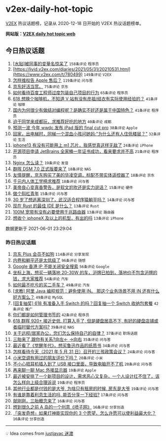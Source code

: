# v2ex-daily-hot-topic

[V2EX](https://www.v2ex.com/) 热议话题榜，记录从 2020-12-18 日开始的 V2EX 热议话题榜单。

**网站版：[V2EX daily hot topic web](https://boojack.github.io/v2ex-daily-hot-topic-web/)**

## 今日热议话题

<!-- TODAY BEGIN -->

1. [[水贴]被同事的变量名惊呆了](https://www.v2ex.com/t/780515) `158条评论` `程序员`
1. [https://livid.v2ex.com/diaries/2021/05/31/20210531.html](https://www.v2ex.com/t/780499) `149条评论` `V2EX`
1. [怎样维权告 Apple 售后？](https://www.v2ex.com/t/780565) `119条评论` `问与答`
1. [京东好活当赏。](https://www.v2ex.com/t/780518) `75条评论` `京东`
1. [如何看待百度工程师过度包装自己项目的行为](https://www.v2ex.com/t/780520) `65条评论` `程序员`
1. [618 想换个咖啡机，不知道 V 站有没有彦祖/结衣有实际使用经验的？](https://www.v2ex.com/t/780632) `41条评论` `咖啡`
1. [国内为何很少有做结对编程呢？是确实不好还是属于中国特色？](https://www.v2ex.com/t/780511) `41条评论` `程序员`
1. [迫于同学来成都玩，求推荐好吃的地方](https://www.v2ex.com/t/780615) `40条评论` `成都`
1. [预测一波 今年 wwdc 发布 iPad 版的 final cut pro](https://www.v2ex.com/t/780495) `38条评论` `Apple`
1. [回家，出电梯时，同梯一个混血小孩问她妈:"为什么还有人住低楼层？"](https://www.v2ex.com/t/780717) `32条评论` `生活`
1. [iphone13 有没有可能用上 m1 芯片，我感觉真这样无敌了](https://www.v2ex.com/t/780670) `24条评论` `iPhone`
1. [开源项目申请 JetBrains 全家桶一年证书成功，看来要求并不高](https://www.v2ex.com/t/780622) `21条评论` `程序员`
1. [Nginx 怎么读？](https://www.v2ex.com/t/780695) `19条评论` `发音`
1. [群晖 DSM 7.0 正式版要来了](https://www.v2ex.com/t/780659) `18条评论` `NAS`
1. [友情提醒，京东购买了美的华凌空调，标配不带实体遥控器了](https://www.v2ex.com/t/780653) `18条评论` `京东`
1. [千元内人体工学椅求推荐](https://www.v2ex.com/t/780618) `18条评论` `问与答`
1. [美帝良心变真香警告，是软文尬吹还是实力说话？](https://www.v2ex.com/t/780738) `15条评论` `硬件`
1. [做个斜杠青年](https://www.v2ex.com/t/780617) `15条评论` `问与答`
1. [30 岁了想逃离深圳了，武汉适合程序猿躺平吗？](https://www.v2ex.com/t/780675) `14条评论` `问与答`
1. [现在 Rust 的最佳 IDE 是什么？](https://www.v2ex.com/t/780702) `13条评论` `Rust`
1. [100M 宽带有没有必要使用千兆路由器](https://www.v2ex.com/t/780627) `13条评论` `路由器`
1. [想收个 iphoneX 及以上的机型，有出的吗](https://www.v2ex.com/t/780589) `13条评论` `iPhone`

数据更新于 2021-06-01 23:29:04

<!-- TODAY END -->

### 昨日热议话题

<!-- YESTERDAY BEGIN -->

1. [京东 Plus 会员不如狗](https://www.v2ex.com/t/780303) `114条评论` `分享发现`
1. [内卷和躺平还是太低级了](https://www.v2ex.com/t/780273) `96条评论` `随想`
1. [Google 香港 IP 不能关闭安全搜索](https://www.v2ex.com/t/780248) `56条评论` `Google`
1. [坐标上海，想买一辆落地 20-30W 的车，沪牌已拍到，落地价不包含沪牌的钱，求大家推荐](https://www.v2ex.com/t/780286) `54条评论` `汽车`
1. [如何最不吃亏的买二手车？](https://www.v2ex.com/t/780245) `49条评论` `汽车`
1. [[求教] 阿里 Java 编程规范：避免使用 IN。 那这个业务场景不用 IN 还有什么好方案么？](https://www.v2ex.com/t/780277) `49条评论` `MySQL`
1. [[回复抽奖] 618 有准备入手 Switch 的吗？回复抽一个 Switch 收纳包套餐](https://www.v2ex.com/t/780414) `42条评论` `推广`
1. [你们都是如何管理书签的](https://www.v2ex.com/t/780243) `42条评论` `程序员`
1. [618 群晖 920+ 接近史低, 打算入手了, 但是硬盘居高不下, 有好的硬盘店铺或者临时替代方案吗?](https://www.v2ex.com/t/780279) `39条评论` `NAS`
1. [关于远程/居家办公，您们怎么保持自己的自律？](https://www.v2ex.com/t/780250) `37条评论` `职场话题`
1. [三胎来了,跟你有关系?向左← →向右](https://www.v2ex.com/t/780399) `35条评论` `问与答`
1. [最近看了《觉醒年代》，想买鲁迅作品的纸质书](https://www.v2ex.com/t/780265) `34条评论` `问与答`
1. [怎样看待今天（2021 年 5 月 31 日）召开的三孩政策会议？](https://www.v2ex.com/t/780395) `24条评论` `问与答`
1. [小米空调有用过的朋友评价下吗？](https://www.v2ex.com/t/780437) `20条评论` `小米`
1. [不小心把耳机插入到了 USB 接口里面，导致电脑开不了机](https://www.v2ex.com/t/780263) `20条评论` `问与答`
1. [再来聊一聊 Mac 外接显示器](https://www.v2ex.com/t/780433) `19条评论` `Apple`
1. [最近被安排了一个新项目的设计，需求恶心又复杂，一个人设计扛不住了，该怎么样向上级合理诉说](https://www.v2ex.com/t/780406) `19条评论` `程序员`
1. [其他行业都是付钱的是大爷, 为啥只有租房的时候, 房东是大爷](https://www.v2ex.com/t/780388) `19条评论` `问与答`
1. [有谁是靠着利息生活的吗, 能否分享一下经验?](https://www.v2ex.com/t/780454) `17条评论` `问与答`
1. [就刚刚，三胎概念来了](https://www.v2ex.com/t/780362) `16条评论` `问与答`
1. [想到很久之前 A 岛的一个创意《喷子网》](https://www.v2ex.com/t/780259) `16条评论` `分享创造`
1. [「突发奇想」如果灯神能实现你的 3 个愿望，怎么许愿可以使利益最大化？](https://www.v2ex.com/t/780256) `16条评论` `分享创造`

<!-- YESTERDAY END -->

---

💡 Idea comes from [justjavac 迷渡](https://github.com/justjavac/)

